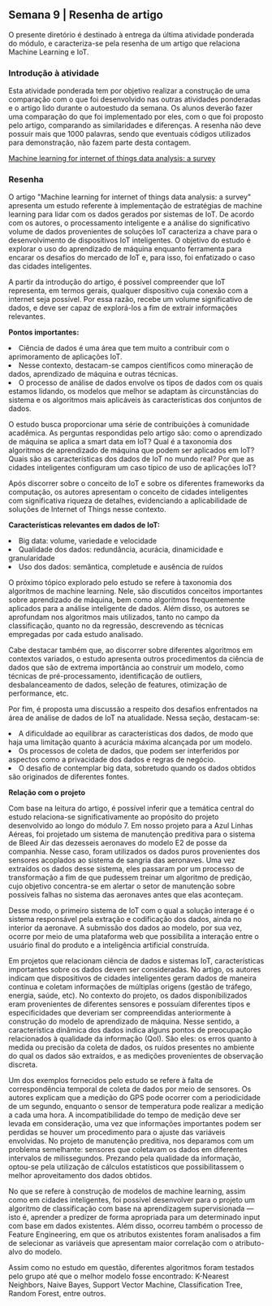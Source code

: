<h2>Semana 9 | Resenha de artigo</h2>

O presente diretório é destinado à entrega da última atividade ponderada do módulo, e caracteriza-se pela resenha de um artigo que relaciona Machine Learning e IoT.

<h3>Introdução à atividade</h3>

Esta atividade ponderada tem por objetivo realizar a construção de uma comparação com o que foi desenvolvido nas outras atividades ponderadas e o artigo lido durante o autoestudo da semana. Os alunos deverão fazer uma comparação do que foi implementado por eles, com o que foi proposto pelo artigo, comparando as similaridades e diferenças. A resenha não deve possuir mais que 1000 palavras, sendo que eventuais códigos utilizados para demonstração, não fazem parte desta contagem.

<a href="https://www.sciencedirect.com/science/article/pii/S235286481730247X">Machine learning for internet of things data analysis: a survey</a>

<h3>Resenha</h3>

O artigo "Machine learning for internet of things data analysis: a survey" apresenta um estudo referente à implementação de estratégias de machine learning para lidar com os dados gerados por sistemas de IoT. De acordo com os autores, o processamento inteligente e a análise do significativo volume de dados provenientes de soluções IoT caracteriza a chave para o desenvolvimento de dispositivos IoT inteligentes. O objetivo do estudo é explorar o uso do aprendizado de máquina enquanto ferramenta para encarar os desafios do mercado de IoT e, para isso, foi enfatizado o caso das cidades inteligentes.

A partir da introdução do artigo, é possível compreender que IoT representa, em termos gerais, qualquer dispositivo cuja conexão com a internet seja possível. Por essa razão, recebe um volume significativo de dados, e deve ser capaz de explorá-los a fim de extrair informações relevantes.

**Pontos importantes:**

<li>Ciência de dados é uma área que tem muito a contribuir com o aprimoramento de aplicações IoT.
<li>Nesse contexto, destacam-se campos científicos como mineração de dados, aprendizado de máquina e outras técnicas.
<li>O processo de análise de dados envolve os tipos de dados com os quais estamos lidando, os modelos que melhor se adaptam às circunstâncias do sistema e os algoritmos mais aplicáveis às características dos conjuntos de dados.

O estudo busca proporcionar uma série de contribuições à comunidade acadêmica. As perguntas respondidas pelo artigo são: como o aprendizado de máquina se aplica a smart data em IoT? Qual é a taxonomia dos algoritmos de aprendizado de máquina que podem ser aplicados em IoT? Quais são as características dos dados de IoT no mundo real? Por que as cidades inteligentes configuram um caso típico de uso de aplicações IoT?

Após discorrer sobre o conceito de IoT e sobre os diferentes frameworks da computação, os autores apresentam o conceito de cidades inteligentes com significativa riqueza de detalhes, evidenciando a aplicabilidade de soluções de Internet of Things nesse contexto.

**Características relevantes em dados de IoT:**

<li>Big data: volume, variedade e velocidade
<li>Qualidade dos dados: redundância, acurácia, dinamicidade e granularidade
<li>Uso dos dados: semântica, completude e ausência de ruídos

O próximo tópico explorado pelo estudo se refere à taxonomia dos algoritmos de machine learning. Nele, são discutidos conceitos importantes sobre aprendizado de máquina, bem como algoritmos frequentemente aplicados para a análise inteligente de dados. Além disso, os autores se aprofundam nos algoritmos mais utilizados, tanto no campo da classificação, quanto no da regressão, descrevendo as técnicas empregadas por cada estudo analisado.

Cabe destacar também que, ao discorrer sobre diferentes algoritmos em contextos variados, o estudo apresenta outros procedimentos da ciência de dados que são de extrema importância ao construir um modelo, como técnicas de pré-processamento, identificação de outliers, desbalanceamento de dados, seleção de features, otimização de performance, etc.

Por fim, é proposta uma discussão a respeito dos desafios enfrentados na área de análise de dados de IoT na atualidade. Nessa seção, destacam-se:

<li>A dificuldade ao equilibrar as características dos dados, de modo que haja uma limitação quanto à acurácia máxima alcançada por um modelo.
<li>Os processos de coleta de dados, que podem ser interferidos por aspectos como a privacidade dos dados e regras de negócio.
<li>O desafio de contemplar big data, sobretudo quando os dados obtidos são originados de diferentes fontes.

**Relação com o projeto**

Com base na leitura do artigo, é possível inferir que a temática central do estudo relaciona-se significativamente ao propósito do projeto desenvolvido ao longo do módulo 7. Em nosso projeto para a Azul Linhas Aéreas, foi projetado um sistema de manutenção preditiva para o sistema de Bleed Air das dezesseis aeronaves do modelo E2 de posse da companhia. Nesse caso, foram utilizados os dados puros provenientes dos sensores acoplados ao sistema de sangria das aeronaves. Uma vez extraídos os dados desse sistema, eles passaram por um processo de transformação a fim de que pudessem treinar um algoritmo de predição, cujo objetivo concentra-se em alertar o setor de manutenção sobre possíveis falhas no sistema das aeronaves antes que elas aconteçam.

Desse modo, o primeiro sistema de IoT com o qual a solução interage é o sistema responsável pela extração e codificação dos dados, ainda no interior da aeronave. A submissão dos dados ao modelo, por sua vez, ocorre por meio de uma plataforma web que possibilita a interação entre o usuário final do produto e a inteligência artificial construída.

Em projetos que relacionam ciência de dados e sistemas IoT, características importantes sobre os dados devem ser consideradas. No artigo, os autores indicam que dispositivos de cidades inteligentes geram dados de maneira contínua e coletam informações de múltiplas origens (gestão de tráfego, energia, saúde, etc). No contexto do projeto, os dados disponibilizados eram provenientes de diferentes sensores e possuíam diferentes tipos e especificidades que deveriam ser compreendidas anteriormente à construção do modelo de aprendizado de máquina. Nesse sentido, a característica dinâmica dos dados indica alguns pontos de preocupação relacionados à qualidade da informação (QoI). São eles: os erros quanto à medida ou precisão da coleta de dados, os ruídos presentes no ambiente do qual os dados são extraídos, e as medições provenientes de observação discreta.

Um dos exemplos fornecidos pelo estudo se refere à falta de correspondência temporal de coleta de dados por meio de sensores. Os autores explicam que a medição do GPS pode ocorrer com a periodicidade de um segundo, enquanto o sensor de temperatura pode realizar a medição a cada uma hora. A incompatibilidade do tempo de medição deve ser levada em consideração, uma vez que informações importantes podem ser perdidas se houver um procedimento para o ajuste das variáveis envolvidas. No projeto de manutenção preditiva, nos deparamos com um problema semelhante: sensores que coletavam os dados em diferentes intervalos de milissegundos. Prezando pela qualidade da informação, optou-se pela utilização de cálculos estatísticos que possibilitassem o melhor aproveitamento dos dados obtidos.

No que se refere à construção de modelos de machine learning, assim como em cidades inteligentes, foi possível desenvolver para o projeto um algoritmo de classificação com base na aprendizagem supervisionada — isto é, aprender a predizer de forma apropriada para um determinado input com base em dados existentes. Além disso, ocorreu também o processo de Feature Engineering, em que os atributos existentes foram analisados a fim de selecionar as variáveis que apresentam maior correlação com o atributo-alvo do modelo.

Assim como no estudo em questão, diferentes algoritmos foram testados pelo grupo até que o melhor modelo fosse encontrado: K-Nearest Neighbors, Naive Bayes, Support Vector Machine, Classification Tree, Random Forest, entre outros.
